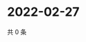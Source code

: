 # 2022-02-27

共 0 条

<!-- BEGIN WEIBO -->
<!-- 最后更新时间 Sun Feb 27 2022 17:13:33 GMT+0800 (China Standard Time) -->

<!-- END WEIBO -->
